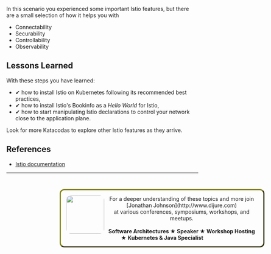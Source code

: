 In this scenario you experienced some important Istio features, but there are a small selection of how it helps you with

- Connectability
- Securability
- Controllability
- Observability

## Lessons Learned ##

With these steps you have learned:

- &#x2714; how to install Istio on Kubernetes following its recommended best practices,
- &#x2714; how to install Istio's Bookinfo as a _Hello World_ for Istio,
- &#x2714; how to start manipulating Istio declarations to control your network close to the application plane.

Look for more Katacodas to explore other Istio features as they arrive.

## References ##

- [Istio documentation](https://istio.io/)

------
<p style="width: 100%; text-align: center; padding: 1em; margin: 3em; margin-left: 10em; margin-right: 10em; border-; 1px; border-color: olive;  border-radius: 12px; border-style:outset">
<img align="left" src="./assets/jonathan-johnson.jpg" width="100" style="border-radius: 12px">
For a deeper understanding of these topics and more join <br>[Jonathan Johnson](http://www.dijure.com)<br> at various conferences, symposiums, workshops, and meetups.
<br><br>
<b>Software Architectures ★ Speaker ★ Workshop Hosting ★ Kubernetes & Java Specialist</b>
</p>
